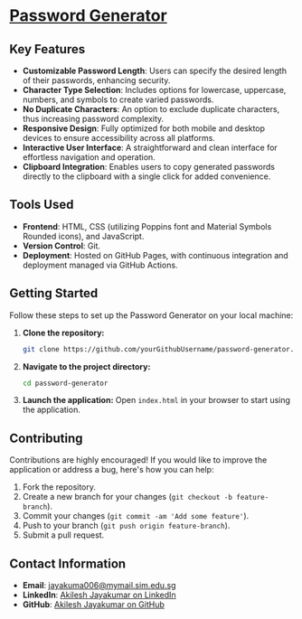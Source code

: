# [Password Generator](https://akileshjayakumar.github.io/password-generator/)

## Key Features

- **Customizable Password Length**: Users can specify the desired length of their passwords, enhancing security.
- **Character Type Selection**: Includes options for lowercase, uppercase, numbers, and symbols to create varied passwords.
- **No Duplicate Characters**: An option to exclude duplicate characters, thus increasing password complexity.
- **Responsive Design**: Fully optimized for both mobile and desktop devices to ensure accessibility across all platforms.
- **Interactive User Interface**: A straightforward and clean interface for effortless navigation and operation.
- **Clipboard Integration**: Enables users to copy generated passwords directly to the clipboard with a single click for added convenience.

## Tools Used

- **Frontend**: HTML, CSS (utilizing Poppins font and Material Symbols Rounded icons), and JavaScript.
- **Version Control**: Git.
- **Deployment**: Hosted on GitHub Pages, with continuous integration and deployment managed via GitHub Actions.

## Getting Started

Follow these steps to set up the Password Generator on your local machine:

1. **Clone the repository:**
   ```bash
   git clone https://github.com/yourGithubUsername/password-generator.git
   ```
2. **Navigate to the project directory:**
   ```bash
   cd password-generator
   ```
3. **Launch the application:**
   Open `index.html` in your browser to start using the application.

## Contributing

Contributions are highly encouraged! If you would like to improve the application or address a bug, here's how you can help:

1. Fork the repository.
2. Create a new branch for your changes (`git checkout -b feature-branch`).
3. Commit your changes (`git commit -am 'Add some feature'`).
4. Push to your branch (`git push origin feature-branch`).
5. Submit a pull request.

## Contact Information

- **Email**: [jayakuma006@mymail.sim.edu.sg](mailto:jayakuma006@mymail.sim.edu.sg)
- **LinkedIn**: [Akilesh Jayakumar on LinkedIn](https://www.linkedin.com/in/akileshjayakumar/)
- **GitHub**: [Akilesh Jayakumar on GitHub](https://github.com/akileshjayakumar)
